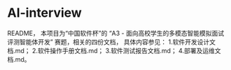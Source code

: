 # AI-interview
README，
本项目为“中国软件杯”的 “A3 - 面向高校学生的多模态智能模拟面试评测智能体开发” 赛题，相关的四份文档，
具体内容参见：
1.软件开发设计文档.md；
2.软件操作手册文档.md；
3.软件测试报告文档.md；
4.部署及运维文档.md。
